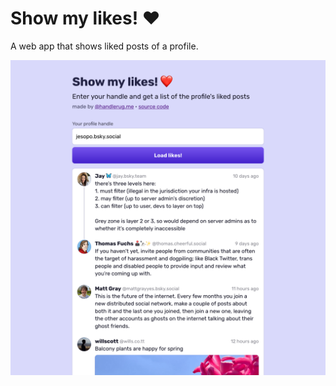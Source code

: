 # Show my likes! ❤️

A web app that shows liked posts of a profile.

![App screenshot, showing a form with a profile handle and a post timeline](./screenshot.png)

